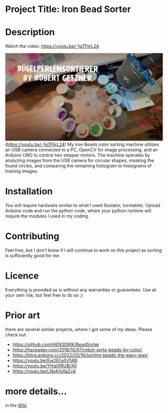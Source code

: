 # Project Title: Iron Bead Sorter

# Description

Watch the video: https://youtu.be/-1g7FlirL24

![Image of the project](https://raw.githubusercontent.com/RobertGetzner/IronBeadSorter/main/IronBeadSorterRobert.png)(https://youtu.be/-1g7FlirL24)
My Iron Beads color sorting machine utilizes an USB camera connected to a PC, OpenCV for image processing, and an Arduino UNO to control two stepper motors. The machine operates by analyzing images from the USB camera for circular shapes, masking the found circles, and comparing the remaining histogram to histograms of training images. 

# Installation
You will require hardware similar to what I used (Isolator, turntable). Upload Arduino code and run the python code, where your python runtime will require the modules I used in my coding. 

# Contributing
Feel free, but I don't know if I will continue to work on this project as sorting is sufficiently good for me. 

# Licence
Everything is provided as is without any warranties or guarantees. Use at your own risk, but feel free to do so ;)

# Prior art
there are several similar projects, where I got some of my ideas. Please check out: 
- https://github.com/HEN3DRIK/BeadSorter
- https://hackaday.com/2018/10/07/robot-sorts-beads-by-color/
- https://blog.arduino.cc/2022/02/16/sorting-beads-the-easy-way/
- https://youtu.be/Ew2EFa5V5R8
- https://youtu.be/YHq0fRUBrX0
- https://youtu.be/LNxA1oXaZy4

# more details...
in the [Wiki](https://github.com/RobertGetzner/IronBeadSorter/wiki)
